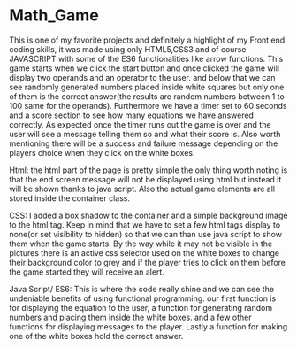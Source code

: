 # Math_Game

This is one of my favorite projects and definitely a highlight of my Front end coding skills, it was made using only HTML5,CSS3 and of course JAVASCRIPT with some of the ES6 functionalities like arrow functions. This game starts when we click the start button and once clicked the game will display two operands and an operator to the user. and below that we can see randomly generated numbers placed inside white squares but only one of them is the correct answer(the results are random numbers between 1 to 100 same for the operands). Furthermore we have a timer set to 60 seconds and a score section to see how many equations we have answered correctly. As expected once the timer runs out the game is over and the user will see a message telling them so and what their score is. Also worth mentioning there will be a success and failure message depending on the players choice when they click on the white boxes.

Html: the html part of the page is pretty simple the only thing worth noting is that the end screen message will not be displayed using html but instead it will be shown thanks to java script. Also the actual game elements are all stored inside the container class.

CSS: I added a box shadow to the container and a simple background image to the html tag. Keep in mind that we have to set a few html tags display to none(or set visibility to hidden) so that we can than use java script to show them when the game starts. By the way while it may not be visible in the pictures there is an active css selector used on the white boxes to change their background color to grey and if the player tries to click on them before the game started they will receive an alert.

Java Script/ ES6: This is where the code really shine and we can see the undeniable benefits of using functional programming. our first function is for displaying the equation to the user, a function for generating random numbers and placing them inside the white boxes. and a few other functions for displaying messages to the player. Lastly a function for making one of the white boxes hold the correct answer.
